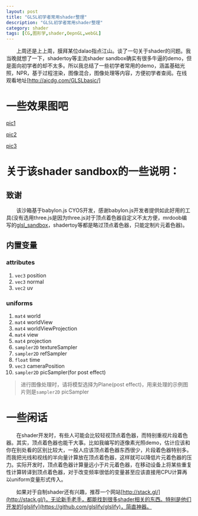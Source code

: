 ```yaml
---
layout: post
title: "GLSL初学者常用shader整理"
description: "GLSL初学者常用shader整理"
category: shader
tags: [CG,图形学,shader,OepnGL,webGL]
---
```


&nbsp; &nbsp; &nbsp; &nbsp;上周还是上上周，膜拜某位dalao指点江山。谈了一句关于shader的问题。我当晚就想了一下，shadertoy等主流shader sandbox确实有很多牛逼的demo，但是面向初学者的却不太多。所以我总结了一些初学者常用的demo，涵盖基础光照，NPR，基于过程渲染，图像混合，图像处理等内容，方便初学者查阅。在线观看地址[http://aicdg.com/GLSLbasic/]

<!-- more -->

# 一些效果图吧

[pic1](http://7xqrar.com1.z0.glb.clouddn.com/GLSLBasic/QQ20171029-231318@2x.png)

[pic2](http://7xqrar.com1.z0.glb.clouddn.com/GLSLBasic/QQ20171029-231303@2x.png)

[pic3](http://7xqrar.com1.z0.glb.clouddn.com/GLSLBasic/QQ20171029-231348@2x.png)

# 关于该shader sandbox的一些说明：

## 致谢

&nbsp; &nbsp; &nbsp; &nbsp;该沙箱基于babylon.js CYOS开发，感谢babylon.js开发者提供如此好用的工具(没有选用three.js是因为three.js对于顶点着色器自定义不太方便，mrdoob编写的[glsl_sandbox](http://mrdoob.com/projects/glsl_sandbox/)，shadertoy等都是略过顶点着色器，只能定制片元着色器)。

## 内置变量

### attributes

1. `vec3` position
2. `vec3` normal
3. `vec2` uv

### uniforms

1. `mat4` world
2. `mat4` worldView
3. `mat4` worldViewProjection
4. `mat4` view
5. `mat4` projection
6. `sampler2D` textureSampler
7. `sampler2D` refSampler
8. `float` time
9. `vec3` cameraPosition
10. `sampler2D` picSampler(for post effect)

> 进行图像处理时，请将模型选择为Plane(post effect)，用来处理的示例图片则是`sampler2D` picSampler

# 一些闲话

&nbsp; &nbsp; &nbsp; &nbsp;在shader开发时，有些人可能会比较轻视顶点着色器，而特别重视片段着色器。其实，顶点着色器也能干大事。比如我编写的逐像素光照demo，估计应该和你在别处看的区别比较大，一般人应该顶点着色器东西很少，片段着色器特别多。而我把光线和视线的半向量计算放在顶点着色器，这样就可以降低片元着色器的压力。实际开发时，顶点着色器计算量远小于片元着色器，在移动设备上将某些重复性计算转译到顶点着色器，对于改变频率很低的变量甚至应该直接用CPU计算再以uniform变量形式传入。

&nbsp; &nbsp; &nbsp; &nbsp;如果对于自制shader还有兴趣，推荐一个网站[http://stack.gl/](http://stack.gl/)，无论新手老手，都能找到很多shader相关的东西。特别是他们开发的[glslify](https://github.com/glslify/glslify)，简直神器。